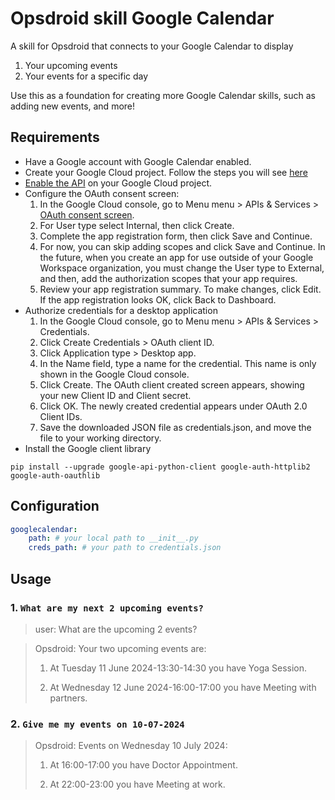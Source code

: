 # Opsdroid skill Google Calendar
A skill for Opsdroid that connects to your Google Calendar to display 
1. Your upcoming events
2. Your events for a specific day

Use this as a foundation for creating more Google Calendar skills, such as adding new events, and more!

## Requirements
- Have a Google account with Google Calendar enabled.
- Create your Google Cloud project. Follow the steps you will see [here](https://developers.google.com/workspace/guides/create-project)
- [Enable the API](https://console.cloud.google.com/flows/enableapi?apiid=calendar-json.googleapis.com) on your Google Cloud project.
- Configure the OAuth consent screen:
    1. In the Google Cloud console, go to Menu menu > APIs & Services > [OAuth consent screen](https://console.cloud.google.com/apis/credentials/consent).
    2. For User type select Internal, then click Create.
    3. Complete the app registration form, then click Save and Continue.
    4. For now, you can skip adding scopes and click Save and Continue. In the future, when you create an app for use outside of your Google Workspace organization, you must change the User type to External, and then, add the authorization scopes that your app requires.
    5. Review your app registration summary. To make changes, click Edit. If the app registration looks OK, click Back to Dashboard.
- Authorize credentials for a desktop application
    1. In the Google Cloud console, go to Menu menu > APIs & Services > Credentials.
    2. Click Create Credentials > OAuth client ID.
    3. Click Application type > Desktop app.
    4. In the Name field, type a name for the credential. This name is only shown in the Google Cloud console.
    5. Click Create. The OAuth client created screen appears, showing your new Client ID and Client secret.
    6. Click OK. The newly created credential appears under OAuth 2.0 Client IDs.
    7. Save the downloaded JSON file as credentials.json, and move the file to your working directory.
- Install the Google client library
~~~
pip install --upgrade google-api-python-client google-auth-httplib2 google-auth-oauthlib
~~~
## Configuration
```yaml
googlecalendar:
    path: # your local path to __init__.py
    creds_path: # your path to credentials.json
```
## Usage

### 1.  `What are my next 2 upcoming events?`

> user: What are the upcoming 2 events?

> Opsdroid: Your two upcoming events are:
>
> 1. At Tuesday 11 June 2024-13:30-14:30 you have Yoga Session. 
>
> 2. At Wednesday 12 June 2024-16:00-17:00 you have Meeting with partners.

### 2. `Give me my events on 10-07-2024`

> Opsdroid: Events on Wednesday 10 July 2024:
>
> 1. At 16:00-17:00 you have Doctor Appointment.
>
> 2. At 22:00-23:00 you have Meeting at work.


